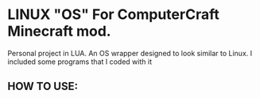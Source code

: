 # LINUX "OS" For ComputerCraft Minecraft mod.

Personal project in LUA.
An OS wrapper designed to look similar to Linux.
I included some programs that I coded with it

## HOW TO USE:

